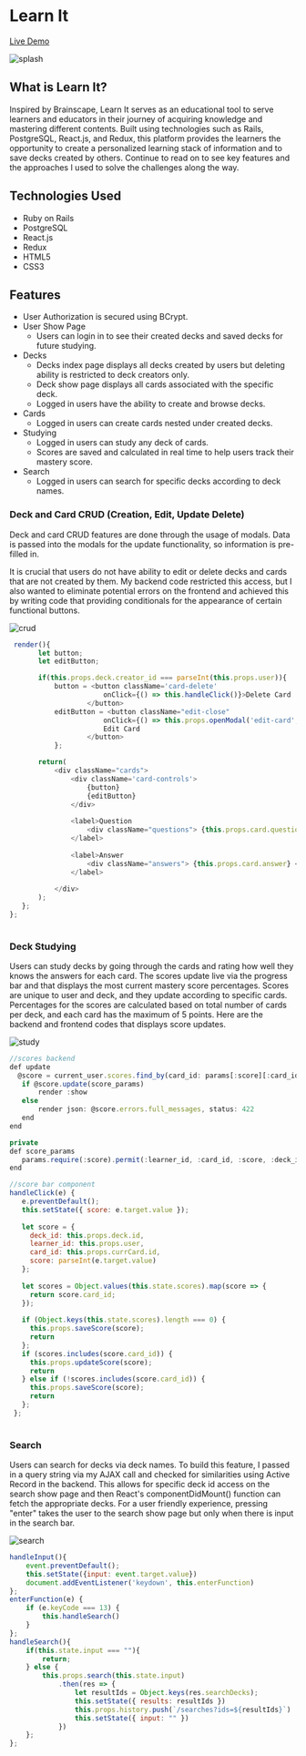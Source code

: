 # Learn It

[Live Demo](https://brainscape-learnit.herokuapp.com/#/)

![splash](https://i.pinimg.com/originals/56/68/a8/5668a85e957fc10902bbe7042e44d946.gif)

## What is Learn It? 

Inspired by Brainscape, Learn It serves as an educational tool to serve learners and educators in their journey of acquiring knowledge and mastering different contents. Built using technologies such as Rails, PostgreSQL, React.js, and Redux, this platform provides the learners the opportunity to create a personalized learning stack of information and to save decks created by others. Continue to read on to see key features and the approaches I used to solve the challenges along the way. 

## Technologies Used
* Ruby on Rails 
* PostgreSQL
* React.js 
* Redux
* HTML5
* CSS3

## Features
* User Authorization is secured using BCrypt.
* User Show Page 
	* Users can login in to see their created decks and saved decks for future studying. 
* Decks
	* Decks index page displays all decks created by users but deleting ability is restricted to deck creators only.
	* Deck show page displays all cards associated with the specific deck.
	* Logged in users have the ability to create and browse decks. 
* Cards
	* Logged in users can create cards nested under created decks. 
* Studying 
	* Logged in users can study any deck of cards. 
	* Scores are saved and calculated in real time to help users track their mastery score. 
* Search 
	* Logged in users can search for specific decks according to deck names. 

### Deck and Card CRUD (Creation, Edit, Update Delete)
Deck and card CRUD features are done through the usage of modals. Data is passed into the modals for the update functionality, so information is pre-filled in. 

It is crucial that users do not have ability to edit or delete decks and cards that are not created by them. My backend code restricted this access, but I also wanted to eliminate potential errors on the frontend and achieved this by writing code that providing conditionals for the appearance of certain functional buttons. 

![crud](https://i.pinimg.com/originals/e3/2e/e9/e32ee9ef6f257143cbfdf97d881d26e9.gif)

``` javascript 
 render(){
       let button;
       let editButton;

       if(this.props.deck.creator_id === parseInt(this.props.user)){
           button = <button className='card-delete' 
                       onClick={() => this.handleClick()}>Delete Card
                   </button> 
           editButton = <button className="edit-close" 
                       onClick={() => this.props.openModal('edit-card', this.props.card)}>
                       Edit Card
                   </button>
           };

       return( 
           <div className="cards">
               <div className='card-controls'>
                   {button}
                   {editButton}
               </div>
                   
               <label>Question
                   <div className="questions"> {this.props.card.question} </div>
               </label>
                   
               <label>Answer
                   <div className="answers"> {this.props.card.answer} </div>
               </label>
                   
           </div>
       );
   };
};
    
```

### Deck Studying 
Users can study decks by going through the cards and rating how well they knows the answers for each card. The scores update live via the progress bar and that displays the most current mastery score percentages. Scores are unique to user and deck, and they update according to specific cards. Percentages for the scores are calculated based on total number of cards per deck, and each card has the maximum of 5 points. Here are the backend and frontend codes that displays score updates. 

![study](https://i.pinimg.com/originals/0f/6f/85/0f6f8505ab6dccc6fa177a46f1c6c43d.gif)
```javascript
//scores backend 
def update 
  @score = current_user.scores.find_by(card_id: params[:score][:card_id])
   if @score.update(score_params)
       render :show
   else 
       render json: @score.errors.full_messages, status: 422
   end
end

private 
def score_params
   params.require(:score).permit(:learner_id, :card_id, :score, :deck_id)
end

//score bar component 
handleClick(e) {
   e.preventDefault();
   this.setState({ score: e.target.value });
  
   let score = {
     deck_id: this.props.deck.id,
     learner_id: this.props.user,
     card_id: this.props.currCard.id,
     score: parseInt(e.target.value)
   };
 
   let scores = Object.values(this.state.scores).map(score => {
     return score.card_id;
   });
   
   if (Object.keys(this.state.scores).length === 0) {
     this.props.saveScore(score);
     return
   };
   if (scores.includes(score.card_id)) {
     this.props.updateScore(score);
     return
   } else if (!scores.includes(score.card_id)) {
     this.props.saveScore(score);
     return
   };
 };
   
```
### Search 
Users can search for decks via deck names. To build this feature, I passed in a query string via my AJAX call and checked for similarities using Active Record in the backend. This allows for specific deck id access on the search show page and then React's componentDidMount() function can fetch the appropriate decks. For a user friendly experience, pressing "enter" takes the user to the search show page but only when there is input in the search bar. 

![search](https://i.pinimg.com/originals/79/24/97/79249763a4ab7c85f7dd03dceaa963b0.gif)
```javascript
handleInput(){
    event.preventDefault();
    this.setState({input: event.target.value})
    document.addEventListener('keydown', this.enterFunction)
};
enterFunction(e) {
    if (e.keyCode === 13) {
        this.handleSearch()
    }  
};
handleSearch(){
    if(this.state.input === ""){
        return; 
    } else {
        this.props.search(this.state.input)
            .then(res => {
                let resultIds = Object.keys(res.searchDecks);
                this.setState({ results: resultIds })
                this.props.history.push(`/searches?ids=${resultIds}`)
                this.setState({ input: "" })
            })
    };   
};
```
